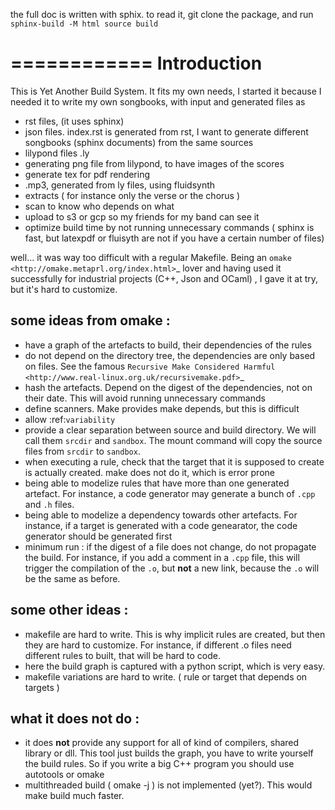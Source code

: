 the full doc is written with sphix.
to read it, git clone the package, and run `sphinx-build -M html source build`

============
Introduction
============

This is Yet Another Build System. It fits my own needs, I started it because I needed it to write my own songbooks,
with input and generated files as

* rst files, (it uses sphinx)
* json files. index.rst is generated from rst, I want to generate different songbooks (sphinx documents) from the same sources
* lilypond files .ly
* generating png file from lilypond, to have images of the scores
* generate tex for pdf rendering
* .mp3, generated from ly files, using fluidsynth
* extracts ( for instance only the verse or the chorus )
* scan to know who depends on what
* upload to s3 or gcp so my friends for my band can see it
* optimize build time by not running unnecessary commands ( sphinx is fast, but latexpdf or fluisyth are not if you have a certain number of files)

well... it was way too difficult with a regular Makefile. Being an `omake <http://omake.metaprl.org/index.html>`_ lover and having used it successfully
for industrial projects (C++, Json and OCaml) , I gave it at try, but it's hard to customize.

some ideas from omake :
-----------------------

* have a graph of the artefacts to build, their dependencies of the rules
* do not depend on the directory tree, the dependencies are only based on files. See the famous `Recursive Make Considered Harmful <http://www.real-linux.org.uk/recursivemake.pdf>`_
* hash the artefacts. Depend on the digest of the dependencies, not on their date. This will avoid running unnecessary commands
* define scanners. Make provides make depends, but this is difficult
* allow :ref:`variability`
* provide a clear separation between source and build directory. We will call them `srcdir` and `sandbox`. The mount
  command will copy the source files from `srcdir` to `sandbox`.
* when executing a rule, check that the target that it is supposed to create is actually created. make does not do it,
  which is error prone
* being able to modelize rules that have more than one generated artefact. For instance, a code generator may generate
  a bunch of `.cpp` and `.h` files.
* being able to modelize a dependency towards other artefacts. For instance, if a target is generated with a code genearator,
  the code generator should be generated first
* minimum run : if the digest of a file does not change, do not propagate the build. For instance, if you add a comment
  in a `.cpp` file, this will trigger the compilation of the `.o`, but **not** a new link, because the `.o` will be the
  same as before.


some other ideas :
------------------

* makefile are hard to write. This is why implicit rules are created, but then they are hard to customize. For instance,
  if different .o files need different rules to built, that will be hard to code.
* here the build graph is captured with a python script, which is very easy.
* makefile variations are hard to write. ( rule or target that depends on targets )


what it does not do :
---------------------

* it does **not** provide any support for all of kind of compilers, shared library or dll. This tool just builds the graph,
  you have to write yourself the build rules. So if you write a big C++ program you should use autotools or omake
* multithreaded build ( omake -j ) is not implemented (yet?). This would make build much faster.

